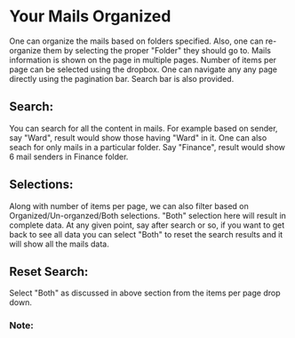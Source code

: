 # Your Mails Organized #

One can organize the mails based on folders specified. Also, one can re-organize them by selecting the proper "Folder" they should go to. Mails information is shown on the page in multiple pages. Number of items per page can be selected using the dropbox. One can navigate any any page directly using the pagination bar. Search bar is also provided.

## Search:
You can search for all the content in mails. For example based on sender, say "Ward", result would show those having "Ward" in it. One can also seach for only mails in a particular folder. Say "Finance", result would show 6 mail senders in Finance folder.

## Selections:
Along with number of items per page, we can also filter based on Organized/Un-organzed/Both selections.
"Both" selection here will result in complete data. At any given point, say after search or so, if you want to get back to see all data you can select "Both" to reset the search results and it will show all the mails data.

## Reset Search:
Select "Both" as discussed in above section from the items per page drop down.


### Note:
